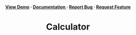 <div align='center'>

<h4> <a href=https://itz-gaurav74.github.io/Calculator/>View Demo</a> <span> · </span> <a href="https://github.com/Itz-gaurav74/Calculator/blob/master/README.md"> Documentation </a> <span> · </span> <a href="https://github.com/Itz-gaurav74/Calculator/issues"> Report Bug </a> <span> · </span> <a href="https://github.com/Itz-gaurav74/Calculator/issues"> Request Feature </a> </h4>


</div>

<div align='center'>

<h1>Calculator</h1>


</div>
